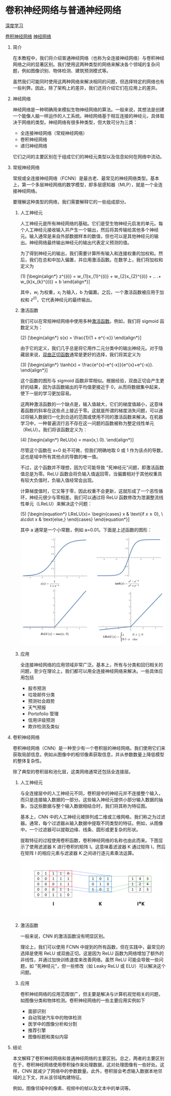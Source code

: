 # 卷积神经网络与普通神经网络

[深度学习](https://www.baeldung.com/cs/category/ai/deep-learning)

[卷积神经网络](https://www.baeldung.com/cs/tag/cnn) [神经网络](https://www.baeldung.com/cs/tag/neural-networks)

1. 简介

    在本教程中，我们将介绍普通神经网络（也称为全连接神经网络）与卷积神经网络之间的显著区别。我们使用这两种类型的网络来解决各个领域的复杂问题，例如图像识别、物体检测、建筑预测模式等。

    虽然我们可能同时使用这两种网络来解决相同的问题，但选择特定的网络也有一些利弊。因此，除了架构上的差异，我们还将介绍它们在应用上的差异。

2. 神经网络

    神经网络是一种明确用来模拟生物神经网络的算法。一般来说，其想法是创建一个能像人脑一样运作的人工系统。神经网络基于相互连接的神经元，具体取决于网络的类型。神经网络有很多种类型，但大致可分为三类：

    - 全连接神经网络（常规神经网络）
    - 卷积神经网络
    - 递归神经网络

    它们之间的主要区别在于组成它们的神经元类型以及信息如何在网络中流动。

3. 常规神经网络

    常规或全连接神经网络（FCNN）是最古老、最常见的神经网络类型。基本上，第一个多层神经网络的数学模型，即多层感知器（MLP），就是一个全连接神经网络。

    要理解这种类型的网络，我们需要解释它的一些组成部分。

    1. 人工神经元

        人工神经元是所有神经网络的基础。它们是受生物神经元启发的单元。每个人工神经元接收输入并产生一个输出，然后将其传输给其他多个神经元。输入通常是来自外部数据样本的数值，但也可以是其他神经元的输出。神经网络最终输出神经元的输出代表定义预测的值。

        为了得到神经元的输出，我们需要计算所有输入和连接权重的加权和。然后，我们在总和中加入偏置，并应用激活函数。在数学上，我们将加权和定义为

        (1) \[\begin{align*} z^{(i)} = w_{1}x_{1}^{(i)} + w_{2}x_{2}^{(i)} + .. .+ w_{k}x_{k}^{(i)} + b \end{align*}\]

        其中，$w_{i}$ 为权重，$x_{i}$ 为输入，b 为偏置。之后，一个激活函数被应用于加权和 $z^{(i)}$，它代表神经元的最终输出。

    2. 激活函数

        我们可以在常规神经网络中使用多种[激活函数](https://www.baeldung.com/cs/ml-nonlinear-activation-functions)。例如，我们将 sigmoid 函数定义为：

        (2) \[\begin{align*} s(x) = \frac{1}{1 + e^{-x}} \end{align*}\]

        由于它的定义，我们几乎总是将它用作二元分类中的输出神经元。对于隐藏层来说，[双曲正切函数](https://www.baeldung.com/cs/sigmoid-vs-tanh-functions)通常是更好的选择，我们将其定义为

        (3) \[\begin{align*} \tanh(x) = \frac{e^{x}-e^{-x}}{e^{x}+e^{-x}}. \end{align*}\]

        这个函数的图形与 sigmoid 函数非常相似。根据经验，双曲正切会产生更好的结果，因为该函数输出的平均值更接近于 0，从而将数据集中起来，使下一层的学习更加容易。

        这两种激活函数的一个缺点是，输入值越大，它们的梯度值越小，这意味着函数的斜率在这些点上接近于零。这就是所谓的梯度消失问题，可以通过将输入数据归一化到合适的范围或使用不同的激活函数来解决。在机器学习中，一种普遍流行且不存在这一问题的函数被称为整定线性单元（ReLU）。我们将该函数定义为：

        (4) \[\begin{align*} ReLU(x) = max(x,\ 0). \end{align*}\]

        尽管这个函数在 x=0 处不可微，但我们明确地取 0 或 1 作为该点的导数，这也是域中所有其他点的导数的唯一值。

        不过，这个函数并不理想，因为它可能导致 "死神经元"问题，即激活函数值总是为零。ReLU 函数会将负输入值返回零，当偏置相对于其他权重具有较大负值时，负输入值经常会出现。

        计算梯度值时，它又等于零，因此权重不会更新，这就形成了一个恶性循环，神经元很少与零相差。我们可以通过将 ReLU 函数修改为泄漏整流线性单元（LReLU）来解决这个问题：

        (5) \[\begin{equation*} LReLU(x)= \begin{cases} x & \text{if $x \geq 0$}, \\ a\cdot x & \text{else,} \end{cases} \end{equation*}\]

        其中 a 通常是一个小常数，例如 a=0.01。下面是上述函数的图形：

        ![激活](pic/activations.webp)

    3. 应用

        全连接神经网络的应用领域非常广泛。基本上，所有与分类和回归相关的问题，至少在理论上，我们都可以用全连接神经网络来解决。一些具体应用包括

        - 股市预测
        - 垃圾邮件分类
        - 预测社会趋势
        - 天气预报
        - Portofolio 管理
        - 信用评级预测
        - 欺诈检测及类似

4. 卷积神经网络

    卷积神经网络（CNN）是一种至少有一个卷积层的神经网络。我们使用它们来获取局部信息，例如从图像中的相邻像素获取信息，并从参数数量上降低模型的整体复杂性。

    除了典型的卷积层和池化层，这类网络通常还包括全连接层。

    1. 人工神经元

        与全连接层中的人工神经元不同，卷积层中的神经元并不连接整个输入，而只是连接输入数据的一部分。这些输入神经元提供小部分输入数据的抽象，当这些数据与整个输入数据相结合时，我们将其称为特征图。

        基本上，CNN 中的人工神经元被排列成二维或三维网格，我们称之为过滤器。通常，每个过滤器从输入数据中提取不同类型的特征。例如，从图像中，一个过滤器可以提取边缘、线条、圆形或更复杂的形状。

        提取特征的过程使用卷积函数，卷积神经网络的名称也由此而来。下图显示了使用滤波器 K 进行卷积的矩阵 I。这意味着滤波器 K 通过矩阵 I，然后在矩阵 I 的相应元素与滤波器 K 之间进行逐元素乘法运算。

        ![conv-1](pic/conv-1.webp)

    2. 激活函数

        一般来说，CNN 的激活函数没有明显区别。

        理论上，我们可以使用 FCNN 中提到的所有函数，但在实践中，最常见的选择是使用 ReLU 或双曲正切。这是因为 ReLU 函数为网络增加了额外的非线性，并通过加快训练速度来改善网络。虽然 ReLU 可能会导致一些问题，如 "死神经元"，但一些修改（如 Leaky ReLU 或 ELU）可以解决这个问题。

    3. 应用

        卷积神经网络的应用范围很广，但主要是解决与计算机视觉相关的问题，如图像分类和物体检测。卷积神经网络的一些主要应用实例如下

        - 面部识别
        - 自动驾驶汽车中的物体检测
        - 医学中的图像分析和分割
        - 推荐引擎
        - 图像标题和类似内容

5. 结论

    本文解释了卷积神经网络和普通神经网络的主要区别。总之，两者的主要区别在于，卷积神经网络使用卷积操作来处理数据，这对处理图像有一些好处。这样，CNN 就减少了网络中的参数数量。此外，卷积层会考虑输入数据本地邻域的上下文，并从该邻域构建特征。

    例如，图像邻域中的像素、视频中的帧以及文本中的单词等。
